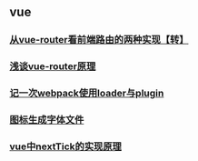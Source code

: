 <!-- --- -->
<!-- sidebar: false -->
<!-- --- -->
## vue ##
### [从vue-router看前端路由的两种实现【转】](https://zhuanlan.zhihu.com/p/27588422)
### [浅谈vue-router原理](https://www.jianshu.com/p/4295aec31302)
### [记一次webpack使用loader与plugin](./webpack)
### [图标生成字体文件](./icon)
### [vue中nextTick的实现原理](./nextTick)
